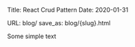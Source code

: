 Title: React Crud Pattern
Date: 2020-01-31

URL: blog/
save_as: blog/{slug}.html


Some simple text
